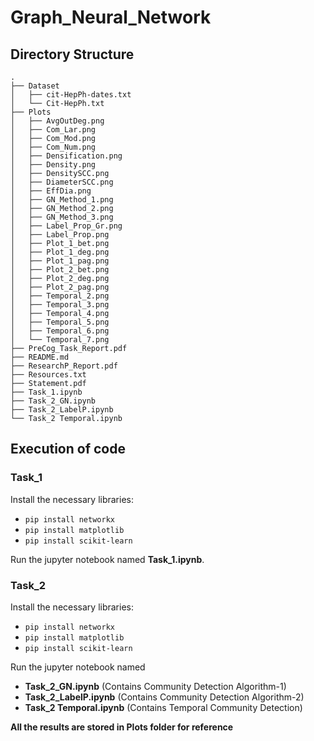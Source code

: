 # Graph_Neural_Network

## **Directory Structure**

```
.
├── Dataset
│   ├── cit-HepPh-dates.txt
│   └── Cit-HepPh.txt
├── Plots
│   ├── AvgOutDeg.png
│   ├── Com_Lar.png
│   ├── Com_Mod.png
│   ├── Com_Num.png
│   ├── Densification.png
│   ├── Density.png
│   ├── DensitySCC.png
│   ├── DiameterSCC.png
│   ├── EffDia.png
│   ├── GN_Method_1.png
│   ├── GN_Method_2.png
│   ├── GN_Method_3.png
│   ├── Label_Prop_Gr.png
│   ├── Label_Prop.png
│   ├── Plot_1_bet.png
│   ├── Plot_1_deg.png
│   ├── Plot_1_pag.png
│   ├── Plot_2_bet.png
│   ├── Plot_2_deg.png
│   ├── Plot_2_pag.png
│   ├── Temporal_2.png
│   ├── Temporal_3.png
│   ├── Temporal_4.png
│   ├── Temporal_5.png
│   ├── Temporal_6.png
│   └── Temporal_7.png
├── PreCog_Task_Report.pdf
├── README.md
├── ResearchP_Report.pdf
├── Resources.txt
├── Statement.pdf
├── Task_1.ipynb
├── Task_2_GN.ipynb
├── Task_2_LabelP.ipynb
└── Task_2 Temporal.ipynb
```

## **Execution of code**
### **Task_1**
Install the necessary libraries:
- `pip install networkx`
- `pip install matplotlib`
- `pip install scikit-learn`

Run the jupyter notebook named **Task_1.ipynb**.
### **Task_2**
Install the necessary libraries:
- `pip install networkx`
- `pip install matplotlib`
- `pip install scikit-learn`

Run the jupyter notebook named 
- **Task_2_GN.ipynb** (Contains Community Detection Algorithm-1)
- **Task_2_LabelP.ipynb** (Contains Community Detection Algorithm-2)
- **Task_2 Temporal.ipynb** (Contains Temporal Community Detection)

**All the results are stored in Plots folder for reference**
